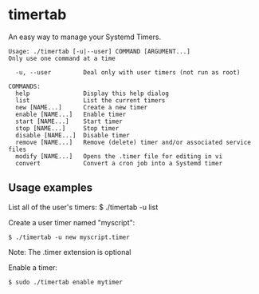 # timertab

An easy way to manage your Systemd Timers.

```
Usage: ./timertab [-u|--user] COMMAND [ARGUMENT...]
Only use one command at a time

  -u, --user         Deal only with user timers (not run as root)

COMMANDS:
  help               Display this help dialog
  list               List the current timers
  new [NAME...]      Create a new timer
  enable [NAME...]   Enable timer
  start [NAME...]    Start timer
  stop [NAME...]     Stop timer
  disable [NAME...]  Disable timer
  remove [NAME...]   Remove (delete) timer and/or associated service files
  modify [NAME...]   Opens the .timer file for editing in vi
  convert            Convert a cron job into a Systemd timer
```

## Usage examples

List all of the user's timers:
  $ ./timertab -u list

Create a user timer named "myscript":
```
$ ./timertab -u new myscript.timer
```
Note: The .timer extension is optional

Enable a timer:
```
$ sudo ./timertab enable mytimer
```
